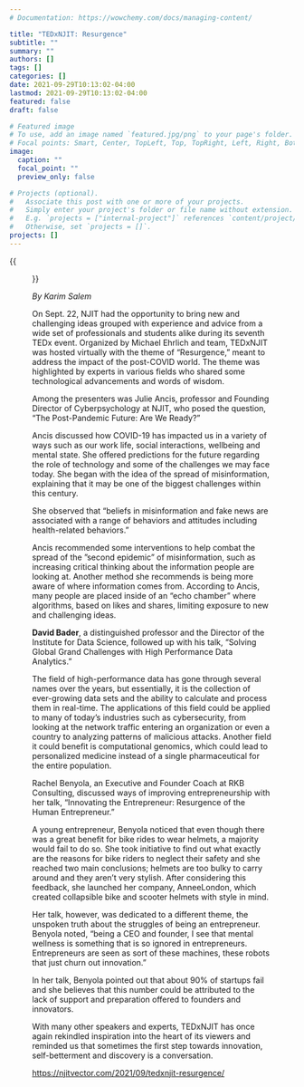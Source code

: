 ```yaml
---
# Documentation: https://wowchemy.com/docs/managing-content/

title: "TEDxNJIT: Resurgence"
subtitle: ""
summary: ""
authors: []
tags: []
categories: []
date: 2021-09-29T10:13:02-04:00
lastmod: 2021-09-29T10:13:02-04:00
featured: false
draft: false

# Featured image
# To use, add an image named `featured.jpg/png` to your page's folder.
# Focal points: Smart, Center, TopLeft, Top, TopRight, Left, Right, BottomLeft, Bottom, BottomRight.
image:
  caption: ""
  focal_point: ""
  preview_only: false

# Projects (optional).
#   Associate this post with one or more of your projects.
#   Simply enter your project's folder or file name without extension.
#   E.g. `projects = ["internal-project"]` references `content/project/deep-learning/index.md`.
#   Otherwise, set `projects = []`.
projects: []
---
```


{{<figure src="tedxnjit.jpg">}}


*By Karim Salem*

On Sept. 22, NJIT had the opportunity to bring new and challenging ideas grouped with experience and advice from a wide set of professionals and students alike during its seventh TEDx event. Organized by Michael Ehrlich and team, TEDxNJIT was hosted virtually with the theme of “Resurgence,” meant to address the impact of the post-COVID world. The theme was highlighted by experts in various fields who shared some technological advancements and words of wisdom. 

Among the presenters was Julie Ancis, professor and Founding Director of Cyberpsychology at NJIT, who posed the question, “The Post-Pandemic Future: Are We Ready?” 

Ancis discussed how COVID-19 has impacted us in a variety of ways such as our work life, social interactions, wellbeing and mental state. She offered predictions for the future regarding the role of technology and some of the challenges we may face today. She began with the idea of the spread of misinformation, explaining that it may be one of the biggest challenges within this century. 

She observed that “beliefs in misinformation and fake news are associated with a range of behaviors and attitudes including health-related behaviors.” 

Ancis recommended some interventions to help combat the spread of the ”second epidemic” of misinformation, such as increasing critical thinking about the information people are looking at. Another method she recommends is being more aware of where information comes from. According to Ancis, many people are placed inside of an “echo chamber” where algorithms, based on likes and shares, limiting exposure to new and challenging ideas. 

**David Bader**, a distinguished professor and the Director of the Institute for Data Science, followed up with his talk, “Solving Global Grand Challenges with High Performance Data Analytics.” 

The field of high-performance data has gone through several names over the years, but essentially, it is the collection of ever-growing data sets and the ability to calculate and process them in real-time. The applications of this field could be applied to many of today’s industries such as cybersecurity, from looking at the network traffic entering an organization or even a country to analyzing patterns of malicious attacks. Another field it could benefit is computational genomics, which could lead to personalized medicine instead of a single pharmaceutical for the entire population. 

Rachel Benyola, an Executive and Founder Coach at RKB Consulting, discussed ways of improving entrepreneurship with her talk, “Innovating the Entrepreneur: Resurgence of the Human Entrepreneur.” 

A young entrepreneur, Benyola noticed that even though there was a great benefit for bike rides to wear helmets, a majority would fail to do so. She took initiative to find out what exactly are the reasons for bike riders to neglect their safety and she reached two main conclusions; helmets are too bulky to carry around and they aren’t very stylish. After considering this feedback, she launched her company, AnneeLondon, which created collapsible bike and scooter helmets with style in mind. 

Her talk, however, was dedicated to a different theme, the unspoken truth about the struggles of being an entrepreneur. Benyola noted, “being a CEO and founder, I see that mental wellness is something that is so ignored in entrepreneurs. Entrepreneurs are seen as sort of these machines, these robots that just churn out innovation.” 

In her talk, Benyola pointed out that about 90% of startups fail and she believes that this number could be attributed to the lack of support and preparation offered to founders and innovators. 

With many other speakers and experts, TEDxNJIT has once again rekindled inspiration into the heart of its viewers and reminded us that sometimes the first step towards innovation, self-betterment and discovery is a conversation.

https://njitvector.com/2021/09/tedxnjit-resurgence/
